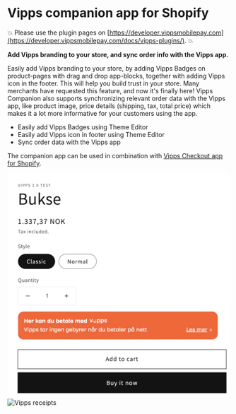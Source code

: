 # Vipps companion app for Shopify

<!-- START_COMMENT -->
💥 Please use the plugin pages on [https://developer.vippsmobilepay.com](https://developer.vippsmobilepay.com/docs/vipps-plugins/). 💥
<!-- END_COMMENT -->


**Add Vipps branding to your store, and sync order info with the Vipps app.**

Easily add Vipps branding to your store, by adding Vipps Badges on product-pages with drag and drop app-blocks, together with adding Vipps icon in the footer. This will help you build trust in your store. Many merchants have requested this feature, and now it's finally here! Vipps Companion also supports synchronizing relevant order data with the Vipps app, like product image, price details (shipping, tax, total price) which makes it a lot more informative for your customers using the app.

* Easily add Vipps Badges using Theme Editor
* Easily add Vipps icon in footer using Theme Editor
* Sync order data with the Vipps app

The companion app can be used in combination with [Vipps Checkout app for Shopify](https://developer.vippsmobilepay.com/docs/plugins-ext/checkout-shopify/).

![Vipps badges](docs/images/companion-badges.png)
![Vipps receipts](docs/images/receipts.png)


